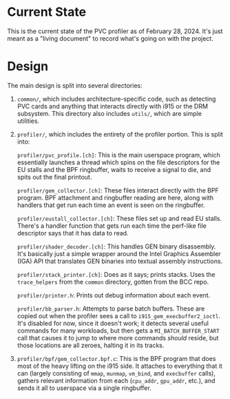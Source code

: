Current State
=============

This is the current state of the PVC profiler as of February 28, 2024.
It's just meant as a "living document" to record what's going on with the project.

Design
======

The main design is split into several directories:
1. `common/`, which includes architecture-specific code, such as detecting PVC cards
   and anything that interacts directly with i915 or the DRM subsystem. This directory
   also includes `utils/`, which are simple utilities.
2. `profiler/`, which includes the entirety of the profiler portion. This is split into:
   
   `profiler/pvc_profile.[ch]`: This is the main userspace program, which essentially
   launches a thread which spins on the file descriptors for the EU stalls and the BPF
   ringbuffer, waits to receive a signal to die, and spits out the final printout.
   
   `profiler/gem_collector.[ch]`: These files interact directly with the BPF program.
   BPF attachment and ringbuffer reading are here, along with handlers that get run
   each time an event is seen on the ringbuffer.
   
   `profiler/eustall_collector.[ch]`: These files set up and read EU stalls. There's a
   handler function that gets run each time the perf-like file descriptor says that it
   has data to read.
   
   `profiler/shader_decoder.[ch]`: This handles GEN binary disassembly. It's basically
   just a simple wrapper around the Intel Graphics Assembler (IGA) API that translates
   GEN binaries into textual assembly instructions.
   
   `profiler/stack_printer.[ch]`: Does as it says; prints stacks. Uses the `trace_helpers`
   from the `common` directory, gotten from the BCC repo.
   
   `profiler/printer.h`: Prints out debug information about each event.
   
   `profiler/bb_parser.h`: Attempts to parse batch buffers. These are copied out when
   the profiler sees a call to `i915_gem_execbuffer2_ioctl`. It's disabled for now,
   since it doesn't work; it detects several useful commands for many workloads, but
   then gets a `MI_BATCH_BUFFER_START` call that causes it to jump to where more commands
   *should* reside, but those locations are all zeroes, halting it in its tracks.
   
3. `profiler/bpf/gem_collector.bpf.c`: This is the BPF program that does most of the
   heavy lifting on the i915 side. It attaches to everything that it can (largely consisting
   of `mmap`, `munmap`, `vm_bind`, and `execbuffer` calls), gathers relevant information
   from each (`cpu_addr`, `gpu_addr`, etc.), and sends it all to userspace via
   a single ringbuffer.
